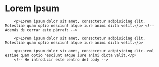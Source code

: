<!DOCTYPE html> <!-- Corregí la apertura de DOCTYPE -->
<html>
    <head>
        <meta charset="utf-8"> <!-- Corregí el cierre de la etiqueta meta -->
        <meta name="description" content="Ejercicio HTML - Corrige los errores">
        <title>Corrige los errores que encuentres en el documento</title> <!-- Introduje el título dentro de head -->
    </head>
    <body>
        <h1>Lorem Ipsum</h1>
        
        <p>Lorem ipsum dolor sit amet, consectetur adipisicing elit. Molestiae quam optio nesciunt atque iure animi dicta velit.</p> <!-- Además de cerrar este párrafo -->
        
        <p>Lorem ipsum dolor sit amet, consectetur adipisicing elit. Molestiae quam optio nesciunt atque iure animi dicta velit.</p>
        
        <p>Lorem ipsum dolor sit amet, consectetur adipisicing elit. Mol estiae quam optio nesciunt atque iure animi dicta velit.</p> 
        <!-- He introducir este dentro del body -->
   </body>
</html>
